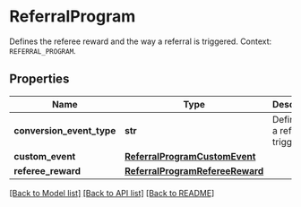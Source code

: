 # ReferralProgram

Defines the referee reward and the way a referral is triggered. Context: `REFERRAL_PROGRAM`.

## Properties
Name | Type | Description | Notes
------------ | ------------- | ------------- | -------------
**conversion_event_type** | **str** | Define how a referral is triggered. | [optional] 
**custom_event** | [**ReferralProgramCustomEvent**](ReferralProgramCustomEvent.md) |  | [optional] 
**referee_reward** | [**ReferralProgramRefereeReward**](ReferralProgramRefereeReward.md) |  | [optional] 

[[Back to Model list]](../README.md#documentation-for-models) [[Back to API list]](../README.md#documentation-for-api-endpoints) [[Back to README]](../README.md)


